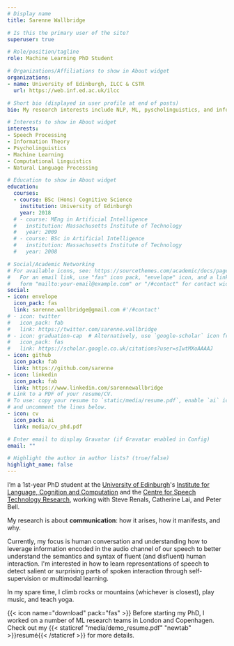 ```yaml
---
# Display name
title: Sarenne Wallbridge

# Is this the primary user of the site?
superuser: true

# Role/position/tagline
role: Machine Learning PhD Student

# Organizations/Affiliations to show in About widget
organizations:
- name: University of Edinburgh, ILCC & CSTR
  url: https://web.inf.ed.ac.uk/ilcc

# Short bio (displayed in user profile at end of posts)
bio: My research interests include NLP, ML, pyscholinguistics, and information theory.

# Interests to show in About widget
interests:
- Speech Processing
- Information Theory
- Psycholinguistics
- Machine Learning
- Computational Linguistics
- Natural Language Processing

# Education to show in About widget
education:
  courses:
  - course: BSc (Hons) Cognitive Science
    institution: University of Edinburgh
    year: 2018
  # - course: MEng in Artificial Intelligence
  #   institution: Massachusetts Institute of Technology
  #   year: 2009
  # - course: BSc in Artificial Intelligence
  #   institution: Massachusetts Institute of Technology
  #   year: 2008

# Social/Academic Networking
# For available icons, see: https://sourcethemes.com/academic/docs/page-builder/#icons
#   For an email link, use "fas" icon pack, "envelope" icon, and a link in the
#   form "mailto:your-email@example.com" or "/#contact" for contact widget.
social:
- icon: envelope
  icon_pack: fas
  link: sarenne.wallbridge@gmail.com #'/#contact'
# - icon: twitter
#   icon_pack: fab
#   link: https://twitter.com/sarenne.wallbridge
# - icon: graduation-cap  # Alternatively, use `google-scholar` icon from `ai` icon pack
#   icon_pack: fas
#   link: https://scholar.google.co.uk/citations?user=sIwtMXoAAAAJ
- icon: github
  icon_pack: fab
  link: https://github.com/sarenne
- icon: linkedin
  icon_pack: fab
  link: https://www.linkedin.com/sarennewallbridge
# Link to a PDF of your resume/CV.
# To use: copy your resume to `static/media/resume.pdf`, enable `ai` icons in `params.toml`,
# and uncomment the lines below.
- icon: cv
  icon_pack: ai
  link: media/cv_phd.pdf

# Enter email to display Gravatar (if Gravatar enabled in Config)
email: ""

# Highlight the author in author lists? (true/false)
highlight_name: false
---
```


I’m a 1st-year PhD student at the [University of Edinburgh](https://www.ed.ac.uk/)'s [Institute for Language, Cognition and Computation](https://web.inf.ed.ac.uk/ilcc) and the [Centre for Speech Technology Research](http://www.cstr.ed.ac.uk/), working with Steve Renals, Catherine Lai, and Peter Bell.

My research is about **communication**: how it arises, how it manifests, and why.

Currently, my focus is human conversation and understanding how to leverage information encoded in the audio channel of our speech to better understand the semantics and syntax of fluent (and disfluent) human interaction. I'm interested in how to learn representations of speech to detect salient or surprising parts of spoken interaction through self-supervision or multimodal learning.

In my spare time, I climb rocks or mountains (whichever is closest), play music, and teach yoga.

<!-- \[Translation: Spoken conversation is one of the most fundamental means of information transmission between people. How can we leverage non-lexical information encoded in our speech to better understand how humans interact with each other, and how we interact with machines?\] -->

<!-- Nelson Bighetti is a professor of artificial intelligence at the Stanford AI Lab. His research interests include distributed robotics, mobile computing and programmable matter. He leads the Robotic Neurobiology group, which develops self-reconfiguring robots, systems of self-organizing robots, and mobile sensor networks.

Lorem ipsum dolor sit amet, consectetur adipiscing elit. Sed neque elit, tristique placerat feugiat ac, facilisis vitae arcu. Proin eget egestas augue. Praesent ut sem nec arcu pellentesque aliquet. Duis dapibus diam vel metus tempus vulputate. -->

<!-- {{< icon name="download" pack="fas" >}} Download my {{< staticref "media/demo_resume.pdf" "newtab" >}}resumé{{< /staticref >}}. -->
{{< icon name="download" pack="fas" >}} Before starting my PhD, I worked on a number of ML research teams in London and Copenhagen. Check out my {{< staticref "media/demo_resume.pdf" "newtab" >}}resumé{{< /staticref >}} for more details.
